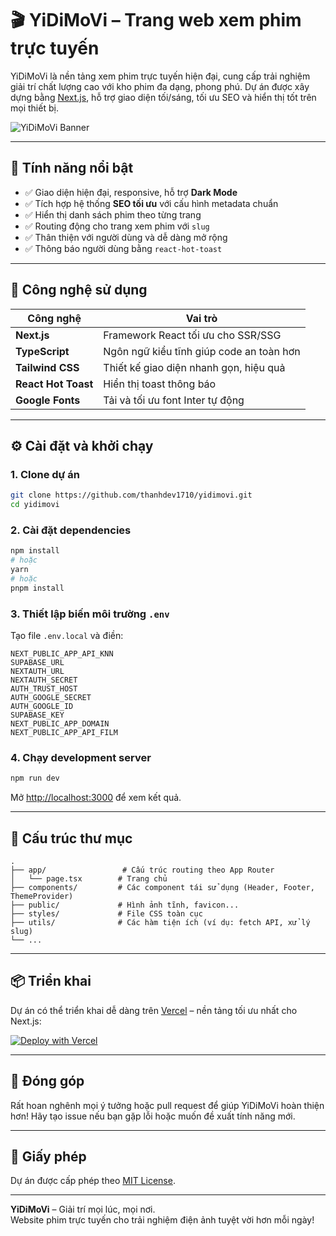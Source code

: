 # 🎬 YiDiMoVi – Trang web xem phim trực tuyến

YiDiMoVi là nền tảng xem phim trực tuyến hiện đại, cung cấp trải nghiệm giải trí chất lượng cao với kho phim đa dạng, phong phú. Dự án được xây dựng bằng [Next.js](https://nextjs.org/), hỗ trợ giao diện tối/sáng, tối ưu SEO và hiển thị tốt trên mọi thiết bị.

![YiDiMoVi Banner](https://www.yididev.online/images/website.png)

---

## 🚀 Tính năng nổi bật

- ✅ Giao diện hiện đại, responsive, hỗ trợ **Dark Mode**
- ✅ Tích hợp hệ thống **SEO tối ưu** với cấu hình metadata chuẩn
- ✅ Hiển thị danh sách phim theo từng trang
- ✅ Routing động cho trang xem phim với `slug`
- ✅ Thân thiện với người dùng và dễ dàng mở rộng
- ✅ Thông báo người dùng bằng `react-hot-toast`

---

## 🧠 Công nghệ sử dụng

| Công nghệ           | Vai trò                                  |
| ------------------- | ---------------------------------------- |
| **Next.js**         | Framework React tối ưu cho SSR/SSG       |
| **TypeScript**      | Ngôn ngữ kiểu tĩnh giúp code an toàn hơn |
| **Tailwind CSS**    | Thiết kế giao diện nhanh gọn, hiệu quả   |
| **React Hot Toast** | Hiển thị toast thông báo                 |
| **Google Fonts**    | Tải và tối ưu font Inter tự động         |

---

## ⚙️ Cài đặt và khởi chạy

### 1. Clone dự án

```bash
git clone https://github.com/thanhdev1710/yidimovi.git
cd yidimovi
```

### 2. Cài đặt dependencies

```bash
npm install
# hoặc
yarn
# hoặc
pnpm install
```

### 3. Thiết lập biến môi trường `.env`

Tạo file `.env.local` và điền:

```env
NEXT_PUBLIC_APP_API_KNN
SUPABASE_URL
NEXTAUTH_URL
NEXTAUTH_SECRET
AUTH_TRUST_HOST
AUTH_GOOGLE_SECRET
AUTH_GOOGLE_ID
SUPABASE_KEY
NEXT_PUBLIC_APP_DOMAIN
NEXT_PUBLIC_APP_API_FILM
```

### 4. Chạy development server

```bash
npm run dev
```

Mở [http://localhost:3000](http://localhost:3000) để xem kết quả.

---

## 📁 Cấu trúc thư mục

```
.
├── app/                 # Cấu trúc routing theo App Router
│   └── page.tsx        # Trang chủ
├── components/         # Các component tái sử dụng (Header, Footer, ThemeProvider)
├── public/             # Hình ảnh tĩnh, favicon...
├── styles/             # File CSS toàn cục
├── utils/              # Các hàm tiện ích (ví dụ: fetch API, xử lý slug)
└── ...
```

---

## 📦 Triển khai

Dự án có thể triển khai dễ dàng trên [Vercel](https://vercel.com) – nền tảng tối ưu nhất cho Next.js:

[![Deploy with Vercel](https://vercel.com/button)](https://vercel.com/new?utm_source=your-repo-name&utm_campaign=deploy-button)

---

## 🧩 Đóng góp

Rất hoan nghênh mọi ý tưởng hoặc pull request để giúp YiDiMoVi hoàn thiện hơn! Hãy tạo issue nếu bạn gặp lỗi hoặc muốn đề xuất tính năng mới.

---

## 📜 Giấy phép

Dự án được cấp phép theo [MIT License](LICENSE).

---

**YiDiMoVi** – Giải trí mọi lúc, mọi nơi.  
Website phim trực tuyến cho trải nghiệm điện ảnh tuyệt vời hơn mỗi ngày!

